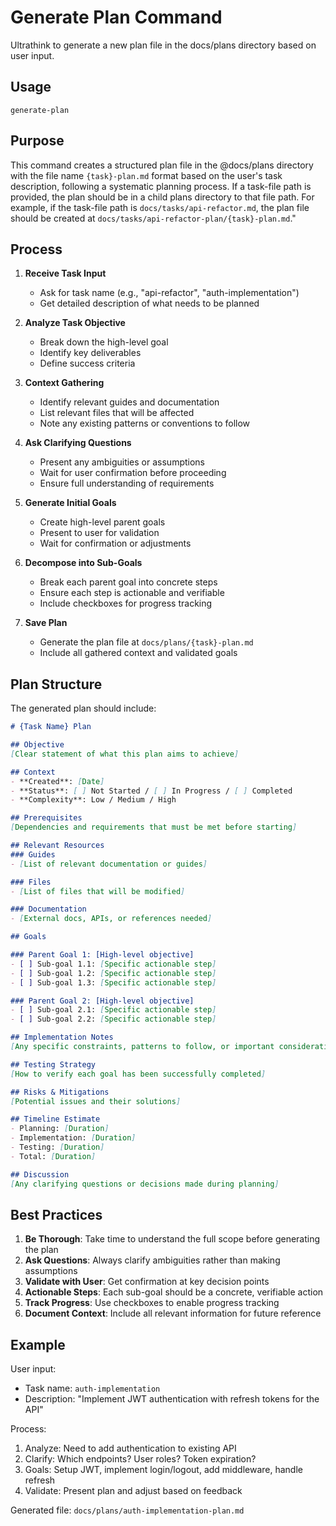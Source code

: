 # Generate Plan Command

Ultrathink to generate a new plan file in the docs/plans directory based on user input.

## Usage
`generate-plan`

## Purpose
This command creates a structured plan file in the @docs/plans directory with the file name `{task}-plan.md` format based on the user's task description, following a systematic planning process. If a task-file path is provided, the plan should be in a child plans directory to that file path. For example, if the task-file path is `docs/tasks/api-refactor.md`, the plan file should be created at `docs/tasks/api-refactor-plan/{task}-plan.md`."

## Process

1. **Receive Task Input**
   - Ask for task name (e.g., "api-refactor", "auth-implementation")
   - Get detailed description of what needs to be planned

2. **Analyze Task Objective**
   - Break down the high-level goal
   - Identify key deliverables
   - Define success criteria

3. **Context Gathering**
   - Identify relevant guides and documentation
   - List relevant files that will be affected
   - Note any existing patterns or conventions to follow

4. **Ask Clarifying Questions**
   - Present any ambiguities or assumptions
   - Wait for user confirmation before proceeding
   - Ensure full understanding of requirements

5. **Generate Initial Goals**
   - Create high-level parent goals
   - Present to user for validation
   - Wait for confirmation or adjustments

6. **Decompose into Sub-Goals**
   - Break each parent goal into concrete steps
   - Ensure each step is actionable and verifiable
   - Include checkboxes for progress tracking

7. **Save Plan**
   - Generate the plan file at `docs/plans/{task}-plan.md`
   - Include all gathered context and validated goals

## Plan Structure

The generated plan should include:

```markdown
# {Task Name} Plan

## Objective
[Clear statement of what this plan aims to achieve]

## Context
- **Created**: [Date]
- **Status**: [ ] Not Started / [ ] In Progress / [ ] Completed
- **Complexity**: Low / Medium / High

## Prerequisites
[Dependencies and requirements that must be met before starting]

## Relevant Resources
### Guides
- [List of relevant documentation or guides]

### Files
- [List of files that will be modified]

### Documentation
- [External docs, APIs, or references needed]

## Goals

### Parent Goal 1: [High-level objective]
- [ ] Sub-goal 1.1: [Specific actionable step]
- [ ] Sub-goal 1.2: [Specific actionable step]
- [ ] Sub-goal 1.3: [Specific actionable step]

### Parent Goal 2: [High-level objective]
- [ ] Sub-goal 2.1: [Specific actionable step]
- [ ] Sub-goal 2.2: [Specific actionable step]

## Implementation Notes
[Any specific constraints, patterns to follow, or important considerations]

## Testing Strategy
[How to verify each goal has been successfully completed]

## Risks & Mitigations
[Potential issues and their solutions]

## Timeline Estimate
- Planning: [Duration]
- Implementation: [Duration]
- Testing: [Duration]
- Total: [Duration]

## Discussion
[Any clarifying questions or decisions made during planning]
```

## Best Practices

1. **Be Thorough**: Take time to understand the full scope before generating the plan
2. **Ask Questions**: Always clarify ambiguities rather than making assumptions
3. **Validate with User**: Get confirmation at key decision points
4. **Actionable Steps**: Each sub-goal should be a concrete, verifiable action
5. **Track Progress**: Use checkboxes to enable progress tracking
6. **Document Context**: Include all relevant information for future reference

## Example

User input:
- Task name: `auth-implementation`
- Description: "Implement JWT authentication with refresh tokens for the API"

Process:
1. Analyze: Need to add authentication to existing API
2. Clarify: Which endpoints? User roles? Token expiration?
3. Goals: Setup JWT, implement login/logout, add middleware, handle refresh
4. Validate: Present plan and adjust based on feedback

Generated file: `docs/plans/auth-implementation-plan.md`